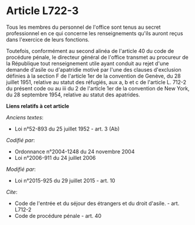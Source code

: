 # Article L722-3

Tous les membres du personnel de l'office sont tenus au secret professionnel en ce qui concerne les renseignements qu'ils
auront reçus dans l'exercice de leurs fonctions. 

Toutefois, conformément au second alinéa de l'article 40 du code de procédure pénale, le directeur général de l'office
transmet au procureur de la République tout renseignement utile ayant conduit au rejet d'une demande d'asile ou d'apatridie
motivé par l'une des clauses d'exclusion définies à la section F de l'article 1er de la convention de Genève, du 28 juillet
1951, relative au statut des réfugiés, aux a, b et c de l'article L. 712-2 du présent code ou au iii du 2 de l'article 1er de
la convention de New York, du 28 septembre 1954, relative au statut des apatrides.

**Liens relatifs à cet article**

_Anciens textes_:

  - Loi n°52-893 du 25 juillet 1952 - art. 3 (Ab)

_Codifié par_:

  - Ordonnance n°2004-1248 du 24 novembre 2004
  - Loi n°2006-911 du 24 juillet 2006

_Modifié par_:

  - Loi n°2015-925 du 29 juillet 2015 - art. 10

_Cite_:

  - Code de l'entrée et du séjour des étrangers et du droit d'asile. - art. L712-2
  - Code de procédure pénale - art. 40
